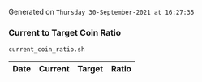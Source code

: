 Generated on `Thursday 30-September-2021 at 16:27:35`

### Current to Target Coin Ratio
`current_coin_ratio.sh`

Date|Current|Target|Ratio
---|---|---|---
